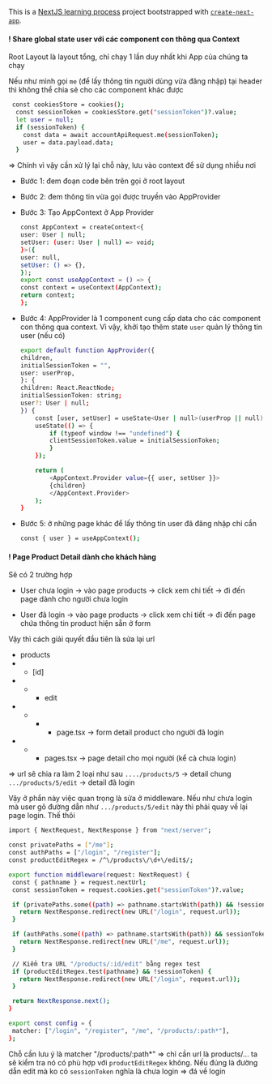 This is a [NextJS learning process](https://github.com/nntvi/nextjs2024) project bootstrapped with [`create-next-app`](https://github.com/nntvi/nextjs2024).

#### ! Share global state user với các component con thông qua Context

Root Layout là layout tổng, chỉ chạy 1 lần duy nhất khi App của chúng ta chạy

Nếu như mình gọi `me` (để lấy thông tin người dùng vừa đăng nhập) tại header thì không thể chia sẻ cho các component khác được

```bash
 const cookiesStore = cookies();
  const sessionToken = cookiesStore.get("sessionToken")?.value;
  let user = null;
  if (sessionToken) {
    const data = await accountApiRequest.me(sessionToken);
    user = data.payload.data;
  }
```

=> Chính vì vậy cần xử lý lại chỗ này, lưu vào context để sử dụng nhiều nơi

- Bước 1: đem đoạn code bên trên gọi ở root layout
- Bước 2: đem thông tin vừa gọi được truyền vào AppProvider
- Bước 3: Tạo AppContext ở App Provider

  ```bash
  const AppContext = createContext<{
  user: User | null;
  setUser: (user: User | null) => void;
  }>({
  user: null,
  setUser: () => {},
  });
  export const useAppContext = () => {
  const context = useContext(AppContext);
  return context;
  };
  ```

- Bước 4: AppProvider là 1 component cung cấp data cho các component con thông qua context. Vì vậy, khởi tạo thêm state `user` quản lý thông tin user (nếu có)

  ```bash
  export default function AppProvider({
  children,
  initialSessionToken = "",
  user: userProp,
  }: {
  children: React.ReactNode;
  initialSessionToken: string;
  user?: User | null;
  }) {
      const [user, setUser] = useState<User | null>(userProp || null);
      useState(() => {
          if (typeof window !== "undefined") {
          clientSessionToken.value = initialSessionToken;
          }
      });

      return (
          <AppContext.Provider value={{ user, setUser }}>
          {children}
          </AppContext.Provider>
      );
  }
  ```

- Bước 5: ở những page khác để lấy thông tin user đã đăng nhập chỉ cần
  ```bash
  const { user } = useAppContext();
  ```

#### ! Page Product Detail dành cho khách hàng

Sẽ có 2 trường hợp

- User chưa login -> vào page products -> click xem chi tiết -> đi đến page dành cho người chưa login

- User đã login -> vào page products -> click xem chi tiết -> đi đến page chứa thông tin product hiện sẵn ở form

Vậy thì cách giải quyết đầu tiên là sửa lại url

- products
- - [id]
- - - edit
- - - - page.tsx -> form detail product cho người đã login
- - - pages.tsx -> page detail cho mọi người (kể cả chưa login)

=> url sẽ chia ra làm 2 loại như sau
`..../products/5` -> detail chung
`.../products/5/edit` -> detail đã login

Vậy ở phần này việc quan trọng là sửa ở middleware. Nếu như chưa login mà user gõ đường dẫn như `.../products/5/edit` này thì phải quay về lại page login. Thế thôi

```bash
import { NextRequest, NextResponse } from "next/server";

const privatePaths = ["/me"];
const authPaths = ["/login", "/register"];
const productEditRegex = /^\/products\/\d+\/edit$/;

export function middleware(request: NextRequest) {
 const { pathname } = request.nextUrl;
 const sessionToken = request.cookies.get("sessionToken")?.value;

 if (privatePaths.some((path) => pathname.startsWith(path)) && !sessionToken) {
   return NextResponse.redirect(new URL("/login", request.url));
 }

 if (authPaths.some((path) => pathname.startsWith(path)) && sessionToken) {
   return NextResponse.redirect(new URL("/me", request.url));
 }

 // Kiểm tra URL "/products/:id/edit" bằng regex test
 if (productEditRegex.test(pathname) && !sessionToken) {
   return NextResponse.redirect(new URL("/login", request.url));
 }

 return NextResponse.next();
}

export const config = {
 matcher: ["/login", "/register", "/me", "/products/:path*"],
};
```

Chỗ cần lưu ý là matcher "/products/:path\*" => chỉ cần url là products/... ta sẽ kiểm tra nó có phù hợp với `productEditRegex` không. Nếu đúng là đường dẫn edit mà ko có `sessionToken` nghĩa là chưa login => đá về login

